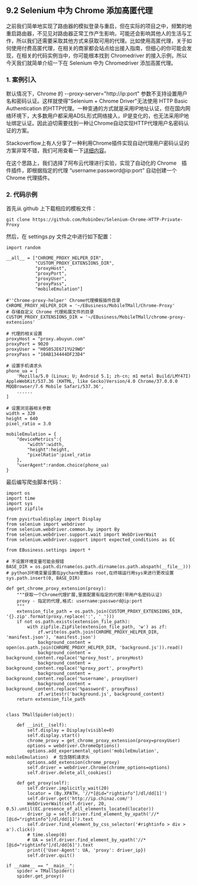 ## 9.2 Selenium 中为 Chrome 添加高匿代理

之前我们简单地实现了路由器的模拟登录与重启，但在实际的项目之中，频繁的地重启路由器，不见见对路由器正常工作产生影响，可能还会影响其他人的生活与工作，所以我们还需要采取其他方式来获取可用的代理。比如使用高匿代理，关于如何使用付费高匿代理，在相关的商家都会站点给出接入指南，但细心的你可能会发现，在相关的代码实例当中，你可能根本找到 Chromedriver 的接入示例，所以今天我们就简单介绍一下在 Selenium 中为 Chromedriver 添加高匿代理。

### 1. 案例引入
默认情况下，Chrome 的 --proxy-server="http://ip:port" 参数不支持设置用户名和密码认证。这样就使得"Selenium + Chrome Driver"无法使用 HTTP Basic Authentication 的HTTP代理。一种变通的方式就是采用IP地址认证，但在国内网络环境下，大多数用户都采用ADSL形式网络接入，IP是变化的，也无法采用IP地址绑定认证。因此迫切需要找到一种让Chrome自动实现HTTP代理用户名密码认证的方案。

Stackoverflow上有人分享了一种利用Chrome插件实现自动代理用户密码认证的方案非常不错，我们可用查看一下[详细内容](http://stackoverflow.com/questions/9888323/how-to-override-basic-authentication-in-selenium2-with-java-using-chrome-driver)。

在这个思路上，我们选择了阿布云代理进行实验，实现了自动化的 Chrome　插件插件，即根据指定的代理 “username:password@ip:port” 自动创建一个 Chrome 代理插件。

### 2. 代码示例
首先从 github 上下载相应的模板文件：

`git clone https://github.com/RobinDev/Selenium-Chrome-HTTP-Private-Proxy`

然后，在 settings.py 文件之中进行如下配置：
```
import random

__all__ = ["CHROME_PROXY_HELPER_DIR", 
           "CUSTOM_PROXY_EXTENSIONS_DIR",
           "proxyHost", 
           "proxyPort", 
           "proxyUser", 
           "proxyPass", 
           "mobileEmulation"]

#''Chrome-proxy-helper' Chrome代理模板插件目录
CHROME_PROXY_HELPER_DIR = '~/EBusiness/MobileTMall/Chrome-Proxy'
# 存储自定义 Chrome 代理拓展文件的目录
CUSTOM_PROXY_EXTENSIONS_DIR = '~/EBusiness/MobileTMall/chrome-proxy-extensions'

# 代理的相关设置
proxyHost = "proxy.abuyun.com"
proxyPort = 9020
proxyUser = "H0S0SJE671YU29WD"
proxyPass = "10AB134444DF23D4"

# 设置手机请求头
phone_ua = [
    'Mozilla/5.0 (Linux; U; Android 5.1; zh-cn; m1 metal Build/LMY47I) AppleWebKit/537.36 (KHTML, like Gecko)Version/4.0 Chrome/37.0.0.0 MQQBrowser/7.6 Mobile Safari/537.36',
    ......
]

# 设置浏览器相关参数  
width = 320
height = 640
pixel_ratio = 3.0

mobileEmulation = {
    "deviceMetrics":{
        "width":width,
        "height":height,
        "pixelRatio":pixel_ratio
    },
    "userAgent":random.choice(phone_ua)
}
```

最后编写爬虫脚本代码：

```
import os
import time
import sys
import zipfile

from pyvirtualdisplay import Display
from selenium import webdriver
from selenium.webdriver.common.by import By
from selenium.webdriver.support.wait import WebDriverWait
from selenium.webdriver.support import expected_conditions as EC

from EBusiness.settings import *

# 不设置环境变量可能会报错
BASE_DIR = os.path.dirname(os.path.dirname(os.path.abspath(__file__))) 
# python3环境变量设置在pycharm里面as root,在终端运行用sys来进行更改设置
sys.path.insert(0, BASE_DIR)  

def get_chrome_proxy_extension(proxy):
    """获取一个Chrome代理扩展,里面配置有指定的代理(带用户名密码认证) 
    proxy - 指定的代理,格式: username:password@ip:port 
    """ 
    extension_file_path = os.path.join(CUSTOM_PROXY_EXTENSIONS_DIR, '{}.zip'.format(proxy.replace(':', '_')))
    if not os.path.exists(extension_file_path):
        with zipfile.ZipFile(extension_file_path, 'w') as zf:
            zf.write(os.path.join(CHROME_PROXY_HELPER_DIR, 'manifest.json'), 'manifest.json')
            background_content = open(os.path.join(CHROME_PROXY_HELPER_DIR, 'background.js')).read()
            background_content = background_content.replace('%proxy_host', proxyHost)
            background_content = background_content.replace('%proxy_port', proxyPort)
            background_content = background_content.replace('%username', proxyUser)
            background_content = background_content.replace('%password', proxyPass)
            zf.writestr('background.js', background_content)
    return extension_file_path


class TMallSpider(object):
    
    def __init__(self):
        self.display = Display(visible=0)
        self.display.start()
        chrome_proxy = get_chrome_proxy_extension(proxy=proxyUser)
        options = webdriver.ChromeOptions()
        options.add_experimental_option('mobileEmulation', mobileEmulation)  # 包含随机请求头
        options.add_extension(chrome_proxy)
        self.driver = webdriver.Chrome(chrome_options=options)
        self.driver.delete_all_cookies()

    def get_proxy(self):
        self.driver.implicitly_wait(20)
        locator = (By.XPATH, '//*[@id="rightinfo"]/dl/dd[1]')
        self.driver.get('http://ip.chinaz.com/')
        WebDriverWait(self.driver, 20, 0.5).until(EC.presence_of_all_elements_located(locator))
        driver_ip = self.driver.find_element_by_xpath('//*[@id="rightinfo"]/dl/dd[1]').text
        self.driver.find_element_by_css_selector('#rightinfo > div > a').click()
        # time.sleep(0)
        # UA = self.driver.find_element_by_xpath('//*[@id="rightinfo"]/dl/dd[6]').text
        print({'User-Agent': UA, 'proxy': driver_ip})
        self.driver.quit()
        
if __name__ == "__main__":
    spider = TMallSpider()
    spider.get_proxy()
```
